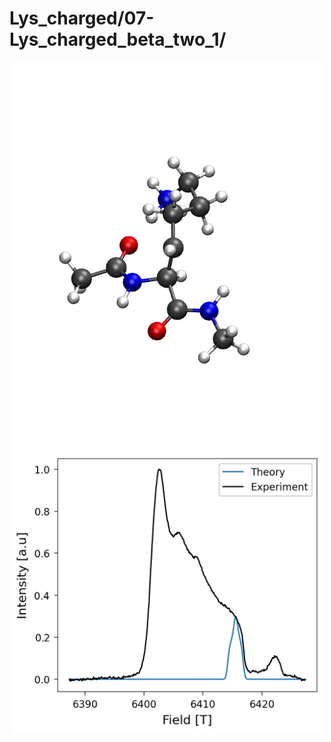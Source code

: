Lys_charged/07-Lys_charged_beta_two_1/
======================================

<div align="center">
  <img src="./opt.png"  width="500">
</div>


<div align="center">
  <img src="./field_intensity.png"  width="500">
</div>
